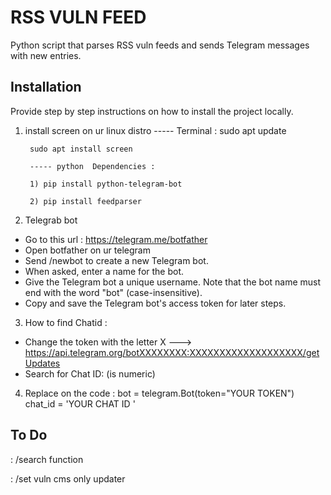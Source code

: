 #  RSS VULN FEED

Python script that parses RSS vuln feeds and sends Telegram messages with new entries.



## Installation

Provide step by step instructions on how to install the project locally.


1) install screen on ur linux distro 
----- Terminal : 
        sudo apt update 
        
        sudo apt install screen
        
        ----- python  Dependencies :

        1) pip install python-telegram-bot
        
        2) pip install feedparser

2) Telegrab bot 
* Go to this url : https://telegram.me/botfather
* Open botfather on ur telegram 
* Send /newbot to create a new Telegram bot.
* When asked, enter a name for the bot.
* Give the Telegram bot a unique username. Note that the bot name must end with the word "bot" (case-insensitive).
* Copy and save the Telegram bot's access token for later steps.

3) How to find Chatid :

* Change the token with the letter X 
---> https://api.telegram.org/botXXXXXXXX:XXXXXXXXXXXXXXXXXXX/getUpdates
* Search for Chat ID: (is numeric)

4) Replace on the code :
bot = telegram.Bot(token="YOUR TOKEN")
chat_id = 'YOUR CHAT ID '




## To Do 

: /search function 

: /set vuln cms only updater
